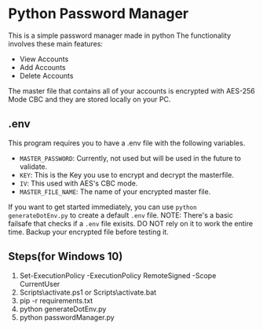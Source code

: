 # Python Password Manager
This is a simple password manager made in python
The functionality involves these main features:
- View Accounts
- Add Accounts
- Delete Accounts

The master file that contains all of your accounts is encrypted with AES-256 Mode CBC and they are stored locally on your PC.

## .env
This program requires you to have a .env file with the following variables.
- `MASTER_PASSWORD`: Currently, not used but will be used in the future to validate.
- `KEY`: This is the Key you use to encrypt and decrypt the masterfile.
- `IV`: This used with AES's CBC mode.
- `MASTER_FILE_NAME`: The name of your encrypted master file.

If you want to get started immediately, you can use `python generateDotEnv.py` to create a default `.env` file. 
NOTE: There's a basic failsafe that checks if a `.env` file exisits. DO NOT rely on it to work the entire time. Backup your encrypted file before testing it.

## Steps(for Windows 10)
1. Set-ExecutionPolicy -ExecutionPolicy RemoteSigned -Scope CurrentUser
2. Scripts\activate.ps1 or Scripts\activate.bat
3. pip -r requirements.txt
4. python generateDotEnv.py
4. python passwordManager.py